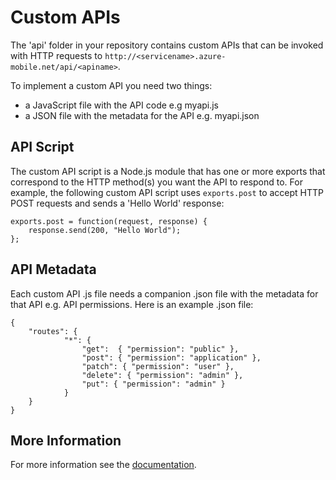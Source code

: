 # Custom APIs

The 'api' folder in your repository contains custom APIs that can be invoked with HTTP requests to `http://<servicename>.azure-mobile.net/api/<apiname>`. 

To implement a custom API you need two things:

- a JavaScript file with the API code e.g myapi.js
- a JSON file with the metadata for the API e.g. myapi.json

## API Script

The custom API script is a Node.js module that has one or more exports that correspond to the HTTP method(s) you want the API to respond to. For example, the following custom API script uses `exports.post` to accept HTTP POST requests and sends a 'Hello World' response:

	exports.post = function(request, response) {
	    response.send(200, "Hello World");
	};

## API Metadata

Each custom API .js file needs a companion .json file with the metadata for that API e.g. API permissions. Here is an example .json file:

	{
	    "routes": {
	            "*": {
	                "get":  { "permission": "public" },
	                "post": { "permission": "application" },
	                "patch": { "permission": "user" },
	                "delete": { "permission": "admin" },
	                "put": { "permission": "admin" }
	            }
	    }
	}

## More Information

For more information see the [documentation](http://go.microsoft.com/fwlink/?LinkID=307138&clcid=0x409).